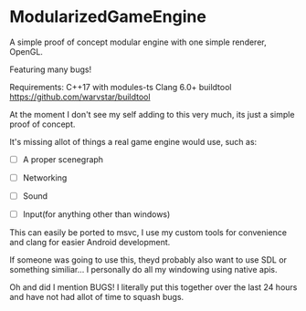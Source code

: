 # ModularizedGameEngine
A simple proof of concept modular engine with one simple renderer, OpenGL.

Featuring many bugs!

Requirements:
C++17 with modules-ts
Clang 6.0+
buildtool https://github.com/warvstar/buildtool

At the moment I don't see my self adding to this very much, its just a simple proof of concept.

It's missing allot of things a real game engine would use, such as:
- [ ] A proper scenegraph
- [ ] Networking
- [ ] Sound
- [ ] Input(for anything other than windows)


This can easily be ported to msvc, I use my custom tools for convenience and clang for easier Android development.

If someone was going to use this, theyd probably also want to use SDL or something similiar... I personally do all my windowing using native apis.

Oh and did I mention BUGS! I literally put this together over the last 24 hours and have not had allot of time to squash bugs.
